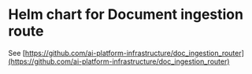 # Helm chart for Document ingestion route

See [https://github.com/ai-platform-infrastructure/doc_ingestion_router](https://github.com/ai-platform-infrastructure/doc_ingestion_router)